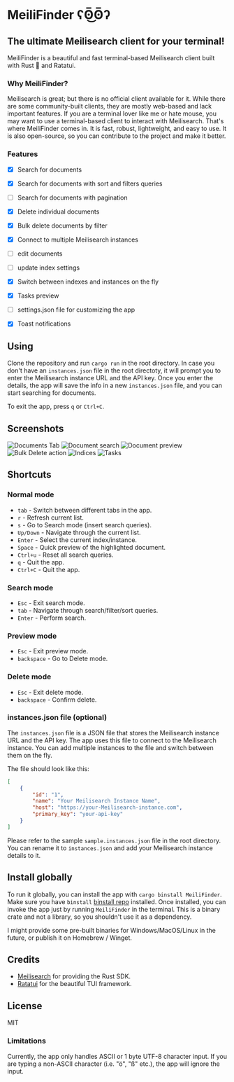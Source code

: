 # MeiliFinder ʕʘ̅͜ʘ̅ʔ 

## The ultimate Meilisearch client for your terminal!

MeiliFinder is a beautiful and fast terminal-based Meilisearch client built with Rust 🦀 and Ratatui. 

### Why MeiliFinder?

Meilisearch is great; but there is no official client available for it. While there are some community-built clients, they are mostly web-based and lack important features. If you are a terminal lover like me or hate mouse, you may want to use a terminal-based client to interact with Meilisearch. That's where MeiliFinder comes in. It is fast, robust, lightweight, and easy to use. It is also open-source, so you can contribute to the project and make it better.

### Features

- [x] Search for documents
- [x] Search for documents with sort and filters queries
- [ ] Search for documents with pagination
- [x] Delete individual documents
- [x] Bulk delete documents by filter
- [x] Connect to multiple Meilisearch instances
- [ ] edit documents
- [ ] update index settings
- [x] Switch between indexes and instances on the fly
- [x] Tasks preview
- [ ] settings.json file for customizing the app
- [x] Toast notifications


## Using

Clone the repository and run `cargo run` in the root directory.
In case you don't have an `instances.json` file in the root directoty, it will prompt you to enter the Meilisearch instance URL and the API key. Once you enter the details, the app will save the info in a new `instances.json` file, and you can start searching for documents. 

To exit the app, press `q` or `Ctrl+C`.


## Screenshots

![Documents Tab](https://imgur.com/Wx66b36.png)
![Document search](https://imgur.com/m3U5vP3.png)
![Document preview](https://imgur.com/BIXyxJZ.png)
![Bulk Delete action](https://imgur.com/CglAOhv.png)
![Indices](https://imgur.com/FvA9Q3m.png)
![Tasks](https://imgur.com/ohVbWsw.png)


## Shortcuts

### Normal mode

- `tab` - Switch between different tabs in the app.
- `r` - Refresh current list.
- `s` - Go to Search mode (insert search queries).
- `Up/Down` - Navigate through the current list.
- `Enter` - Select the current index/instance.
- `Space` - Quick preview of the highlighted document.
- `Ctrl+u` - Reset all search queries.
- `q` - Quit the app.
- `Ctrl+C` - Quit the app.

### Search mode

- `Esc` - Exit search mode.
- `tab` - Navigate through search/filter/sort queries.
- `Enter` - Perform search.

### Preview mode

- `Esc` - Exit preview mode.
- `backspace` - Go to Delete mode.

### Delete mode

- `Esc` - Exit delete mode.
- `backspace` - Confirm delete.


### instances.json file (optional)

The `instances.json` file is a JSON file that stores the Meilisearch instance URL and the API key. The app uses this file to connect to the Meilisearch instance. You can add multiple instances to the file and switch between them on the fly. 

The file should look like this:

```json
[
	{
		"id": "1",
		"name": "Your Meilisearch Instance Name",
		"host": "https://your-Meilisearch-instance.com",
		"primary_key": "your-api-key"
	}
]
```

Please refer to the sample `sample.instances.json` file in the root directory. You can rename it to `instances.json` and add your Meilisearch instance details to it.

## Install globally

To run it globally, you can install the app with `cargo binstall MeiliFinder`. Make sure you have `binstall` [binstall repo](https://github.com/cargo-bins/cargo-binstall) installed. Once installed, you can invoke the app just by running `MeiliFinder` in the terminal.
This is a binary crate and not a library, so you shouldn't use it as a dependency.

I might provide some pre-built binaries for Windows/MacOS/Linux in the future, or publish it on Homebrew / Winget.


## Credits

- [Meilisearch](https://github.com/meilisearch/meilisearch) for providing the Rust SDK.
- [Ratatui](https://github.com/ratatui-org/ratatui) for the beautiful TUI framework.

## License

MIT

### Limitations

Currently, the app only handles ASCII or 1 byte UTF-8 character input. If you are typing a non-ASCII character (i.e. "ö", "ß" etc.), the app will ignore the input.
